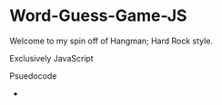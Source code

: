 # Word-Guess-Game-JS
Welcome to my spin off of Hangman; Hard Rock style.

Exclusively JavaScript

Psuedocode

- 

